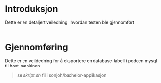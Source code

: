 # Introduksjon
Dette er en detaljert veiledning i hvordan testen ble gjennomført
<br>
<br>


# Gjennomføring





Dette er en veildedning for å eksportere en database-tabell i podden mysql til host-maskinen

>se _skript.sh_ fil i sonjoh/bachelor-applikasjon